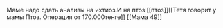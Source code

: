 Маме надо сдать анализы на ихтиоз.И на птоз 
[[птоз]][[Тетя говорит у мамы Птоз. Операция от 170.000тенге]]
[[Мама 49]]